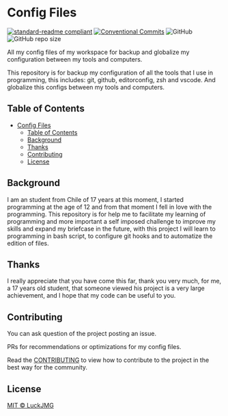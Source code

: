 # Config Files

[![standard-readme compliant](https://img.shields.io/badge/readme%20style-standard-brightgreen.svg)](https://github.com/RichardLitt/standard-readme)
[![Conventional Commits](https://img.shields.io/badge/Conventional%20Commits-1.0.0-yellow.svg)](https://conventionalcommits.org)
![GitHub](https://img.shields.io/github/license/LuckJMG/Config-Files)
![GitHub repo size](https://img.shields.io/github/repo-size/LuckJMG/Config-Files)

All my config files of my workspace for backup and globalize my configuration between my tools and computers.

This repository is for backup my configuration of all the tools that I use in programming, this includes: git, github, editorconfig, zsh and vscode. And globalize this configs between my tools and computers.

## Table of Contents

- [Config Files](#config-files)
  - [Table of Contents](#table-of-contents)
  - [Background](#background)
  - [Thanks](#thanks)
  - [Contributing](#contributing)
  - [License](#license)

## Background

I am an student from Chile of 17 years at this moment, I started programming at the age of 12 and from that moment I fell in love with the programming. This repository is for help me to facilitate my learning of programming and more important a self imposed challenge to improve my skills and expand my briefcase in the future, with this project I will learn to programming in bash script, to configure git hooks and to automatize the edition of files.

## Thanks

I really appreciate that you have come this far, thank you very much, for me, a 17 years old student, that someone viewed his project is a very large achievement, and I hope that my code can be useful to you.

## Contributing

You can ask question of the project posting an issue.

PRs for recommendations or optimizations for my config files.

Read the [CONTRIBUTING](CONTRIBUTING.md) to view how to contribute to the project in the best way for the community.

## License

[MIT © LuckJMG](LICENSE)
